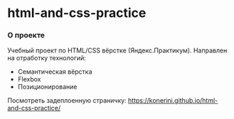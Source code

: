 # html-and-css-practice

### О проекте

Учебный проект по HTML/CSS вёрстке (Яндекс.Практикум). Направлен на отработку технологий:

- Семантическая вёрстка
- Flexbox
- Позиционирование

Посмотреть задеплоенную страничку: https://konerini.github.io/html-and-css-practice/
